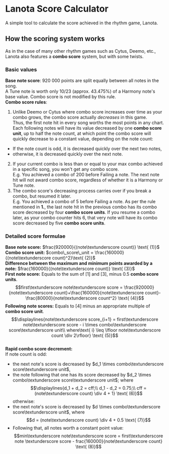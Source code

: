 # Lanota Score Calculator
A simple tool to calculate the score achieved in the rhythm game, Lanota.
## How the scoring system works
As in the case of many other rhythm games such as Cytus, Deemo, etc., Lanota also features a **combo score** system, but with some twists.
### Basic values
**Base note score**: 920 000 points are split equally between all notes in the song.<br/>
A Tune note is worth only 10/23 (approx. 43.475%) of a Harmony note's base value. Combo score is not modified by this rule.<br/> 
**Combo score rules**:
1. Unlike Deemo or Cytus where combo score increases over time as your combo grows, the combo score actually *decreases* in this game.<br/>
Thus, the first note hit in every song worths the most points in any chart.<br/>
Each following notes will have its value decreased by one **combo score unit**, up to half the note count, at which point the combo score will quickly decrease to a constant value, depending on the note count:
- If the note count is odd, it is decreased quickly over the next two notes,
- otherwise, it is decreased quickly over the next note.
2. If your current combo is less than or equal to your max combo achieved in a specific song, you won't get any combo score.<br/>
E.g. You achieved a combo of 200 before Failing a note. The next note hit will not award combo score, regardless of whether it is a Harmony or Tune note.
3. The combo score's decreasing process carries over if you break a combo, but resumed it later.<br/>
E.g. You achieved a combo of 5 before Failing a note. As per the rule mentioned in **1.**, the last note hit in the previous combo has its combo score decreased by four **combo score units**. If you resume a combo later, as your combo counter hits 6, that very note will have its combo score decreased by five **combo score units**.
### Detailed score formulae
**Base note score:** $frac{920000}{(note\textunderscore count)} \text{ (1)}$<br/>
**Combo score unit:** $combo\_score\_unit = \frac{160000}{(note\textunderscore count)^2}\text{ (2)}$<br/>
**Difference between the maximum and minimum points awarded by a note:** $frac{160000}{(note\textunderscore count)} \text{ (3)}$<br/>
**First note score:** Equals to the sum of [1] and [3], minus 0.5 **combo score units**.  
$$first\textunderscore note\textunderscore score = \frac{920000}{note\textunderscore count}+\frac{160000}{note\textunderscore count}-\frac{80000}{note\textunderscore count^2} \text{ (4)}$$
**Following note scores:** Equals to [4] minus an appropriate multiple of **combo score unit**.  
$$\displaylines{note\textunderscore score_{i+1} = first\textunderscore note\textunderscore score - i \times combo\textunderscore score\textunderscore unit\\ where\text{ i} \leq \lfloor note\textunderscore count \div 2\rfloor} \text{ (5)}$$  
**Rapid combo score decrement:**<br/>
If note count is odd:
- the next note's score is decreased by $d_1 \times combo\textunderscore score\textunderscore unit$,
- the note following that one has its score decreased by $d_2 \times combo\textunderscore score\textunderscore unit$;
where
$$\displaylines{d_1 + d_2 = cff;\\ d_1 - d_2 = 0.75;\\ cff = (note\textunderscore count) \div 4 + 1} \text{ (6)}$$
otherwise:
- the next note's score is decreased by $d \times combo\textunderscore score\textunderscore unit$,
where $$d = (note\textunderscore count) \div 4 + 0.5 \text{ (7)}$$
- Following that, all notes worth a constant point value:
$$min\textunderscore note\textunderscore score = first\textunderscore note \textunderscore score - frac{160000}{note\textunderscore count} \text{ (8)}$$